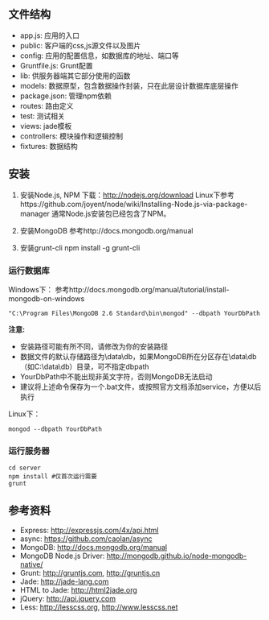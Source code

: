 ## 文件结构
* app.js: 应用的入口
* public: 客户端的css,js源文件以及图片
* config: 应用的配置信息，如数据库的地址、端口等
* Gruntfile.js: Grunt配置
* lib: 供服务器端其它部分使用的函数
* models: 数据原型，包含数据操作封装，只在此层设计数据库底层操作
* package.json: 管理npm依赖
* routes: 路由定义
* test: 测试相关
* views: jade模板
* controllers: 模块操作和逻辑控制
* fixtures: 数据结构

## 安装

1. 安装Node.js, NPM
   下载：http://nodejs.org/download
   Linux下参考https://github.com/joyent/node/wiki/Installing-Node.js-via-package-manager
   通常Node.js安装包已经包含了NPM。
 
2. 安装MongoDB
   参考http://docs.mongodb.org/manual
 
3. 安装grunt-cli
   npm install -g grunt-cli


### 运行数据库

Windows下：
参考http://docs.mongodb.org/manual/tutorial/install-mongodb-on-windows
```
"C:\Program Files\MongoDB 2.6 Standard\bin\mongod" --dbpath YourDbPath
```
__注意:__
- 安装路径可能有所不同，请修改为你的安装路径
- 数据文件的默认存储路径为\data\db，如果MongoDB所在分区存在\data\db（如C:\data\db）目录，可不指定dbpath
- YourDbPath中不能出现非英文字符，否则MongoDB无法启动
- 建议将上述命令保存为一个.bat文件，或按照官方文档添加service，方便以后执行

Linux下：
```
mongod --dbpath YourDbPath
```

### 运行服务器
```
cd server
npm install #仅首次运行需要
grunt
```

## 参考资料

* Express: http://expressjs.com/4x/api.html
* async: https://github.com/caolan/async
* MongoDB: http://docs.mongodb.org/manual
* MongoDB Node.js Driver: http://mongodb.github.io/node-mongodb-native/
* Grunt: http://gruntjs.com, http://gruntjs.cn
* Jade: http://jade-lang.com
* HTML to Jade: http://html2jade.org
* jQuery: http://api.jquery.com
* Less: http://lesscss.org, http://www.lesscss.net

